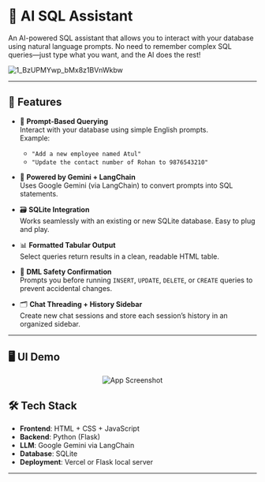 # 🧠 AI SQL Assistant

An AI-powered SQL assistant that allows you to interact with your database using natural language prompts. No need to remember complex SQL queries—just type what you want, and the AI does the rest!

![1_BzUPMYwp_bMx8z1BVnWkbw](https://github.com/user-attachments/assets/ca1c73b5-63a8-4eca-b951-e290982bfafc)

---

## 📌 Features

- 💬 **Prompt-Based Querying**  
  Interact with your database using simple English prompts.  
  Example:  
  - `"Add a new employee named Atul"`  
  - `"Update the contact number of Rohan to 9876543210"`

- 🧠 **Powered by Gemini + LangChain**  
  Uses Google Gemini (via LangChain) to convert prompts into SQL statements.

- 🗃️ **SQLite Integration**  
  Works seamlessly with an existing or new SQLite database. Easy to plug and play.

- 📊 **Formatted Tabular Output**  
  Select queries return results in a clean, readable HTML table.

- 🚨 **DML Safety Confirmation**  
  Prompts you before running `INSERT`, `UPDATE`, `DELETE`, or `CREATE` queries to prevent accidental changes.

- 🗂️ **Chat Threading + History Sidebar**  
  Create new chat sessions and store each session’s history in an organized sidebar.

---


## 🖥️ UI Demo

<div align="center">

  <img src="https://i.ibb.co/HDTDcGm4/Screenshot-2025-07-27-222941.png" alt="App Screenshot" style="max-width: 200%; height: auto;">

</div>

## 🛠️ Tech Stack

- **Frontend**: HTML + CSS + JavaScript  
- **Backend**: Python (Flask)  
- **LLM**: Google Gemini via LangChain  
- **Database**: SQLite  
- **Deployment**: Vercel or Flask local server

---
